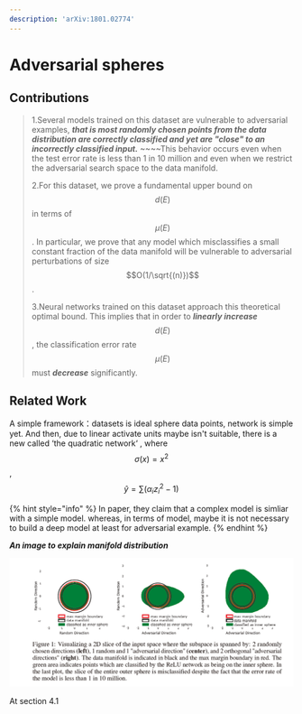 ```yaml
---
description: 'arXiv:1801.02774'
---
```


# Adversarial spheres

## Contributions

> 1.Several models trained on this dataset are vulnerable to adversarial examples, _**that is most randomly chosen points from the data distribution are correctly classified and yet are "close" to an incorrectly classified input.**_ ~~~~This behavior occurs even when the test error rate is less than 1 in 10 million and even when we restrict the adversarial search space to the data manifold.
>
> 2.For this dataset, we prove a fundamental upper bound on  $$d(E)$$ in terms of $$\mu(E)$$. In particular, we prove that any model which misclassifies a small constant fraction of the data manifold will be vulnerable to adversarial perturbations of size $$O(1/\sqrt{(n)})$$ .
>
> 3.Neural networks trained on this dataset approach this theoretical optimal bound. This implies that in order to _**linearly increase**_ $$d(E)$$, the classification error rate $$\mu(E)$$  must _**decrease**_ significantly.

## Related Work

A simple framework：datasets is ideal sphere data points, network is simple yet.  And then, due to linear activate units maybe isn't suitable, there is a new called ‘the quadratic network‘ , where  $$\sigma(x)=x^2$$ ,$$\hat{y}=\sum(\alpha_{i}z_{i}^2-1)$$                                         

{% hint style="info" %}
In paper, they claim that a complex model is simliar with a simple model. whereas, in terms of model, maybe it is not necessary to build a deep model at least for adversarial example.
{% endhint %}

_**An image to explain manifold distribution**_

![](.gitbook/assets/sphere.png)

At section 4.1

